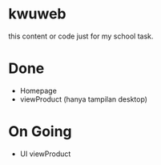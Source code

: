 # kwuweb
this content or code just for my school task.

# Done 
* Homepage 
* viewProduct (hanya tampilan desktop)

# On Going
* UI viewProduct
